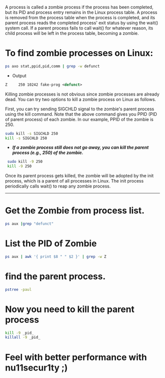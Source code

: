 A process is called a zombie process if the process has been completed, but its PID and process entry remains in the Linux process table. A process is removed from the process table when the process is completed, and its parent process reads the completed process' exit status by using the wait() system call. If a parent process fails to call wait() for whatever reason, its child process will be left in the process table, becoming a zombie.

# To find zombie processes on Linux:
```bash
ps axo stat,ppid,pid,comm | grep -w defunct
```
- Output
```xml
Z     250 10242 fake-prog <defunct>
```

Killing zombie processes is not obvious since zombie processes are already dead. You can try two options to kill a zombie process on Linux as follows.

First, you can try sending SIGCHLD signal to the zombie's parent process using the kill command. Note that the above command gives you PPID (PID of parent process) of each zombie. In our example, PPID of the zombie is 250.

```bash
sudo kill -s SIGCHLD 250
kill -s SIGCHLD 250
```
- ***If a zombie process still does not go away, you can kill the parent process (e.g., 250) of the zombie.***
```bash
 sudo kill -9 250
 kill -9 250
```

Once its parent process gets killed, the zombie will be adopted by the init process, which is a parent of all processes in Linux. The init process periodically calls wait() to reap any zombie process.

-------------------------------------------------------------------------------------------------------------

# Get the Zombie from process list.
```bash
ps aux |grep "defunct"
```
#  List the PID of Zombie
```bash
ps aux | awk '{ print $8 " " $2 }' | grep -w Z
```

#  find the parent process.

```bash 
pstree -paul
```
# Now you need to kill the parent process
```bash 
kill -9 _pid_
killall -9 _pid_
```

# Feel with better performance with nu11secur1ty ;)
